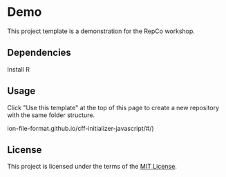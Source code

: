 # Demo

This project template is a demonstration for the RepCo workshop.

## Dependencies
 Install R


## Usage

Click "Use this template" at the top of this page to create a new repository with the same folder structure.

ion-file-format.github.io/cff-initializer-javascript/#/)

## License

This project is licensed under the terms of the [MIT License](/LICENSE).
